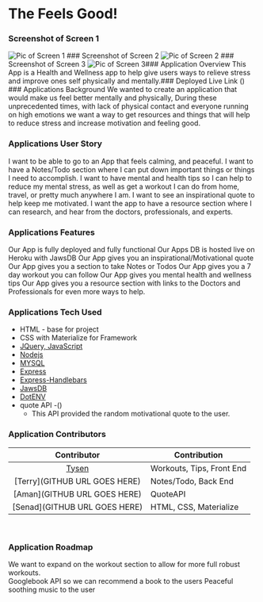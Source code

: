 # The Feels Good!

### Screenshot of Screen 1
<img src ="" alt ="Pic of Screen 1" />
### Screenshot of Screen 2
<img src ="" alt ="Pic of Screen 2" />
### Screenshot of Screen 3
<img src ="" alt ="Pic of Screen 3" />
​
### Application Overview
This App is a Health and Wellness app to help give users ways to relieve stress and improve ones self physically and mentally. 
​
### Deployed Live Link 
()
​
### Applications Background
We wanted to create an application that would make us feel better mentally and physically, During these unprecedented times, with lack of physical contact and everyone running on high emotions we want a way to get resources and things that will help to reduce stress and increase motivation and feeling good.   

### Applications User Story
I want to be able to go to an App that feels calming, and peaceful. I want to have a Notes/Todo section where I can put down important things or things I need to accomplish. I want to have mental and health tips so I can help to reduce my mental stress, as well as get a workout I can do from home, travel, or pretty much anywhere I am. I want to see an inspirational quote to help keep me motivated. I want the app to have a resource section where I can research, and hear from the doctors, professionals, and experts. 

### Applications Features
Our App is fully deployed and fully functional
Our Apps DB is hosted live on Heroku with JawsDB
Our App gives you an inspirational/Motivational quote
Our App gives you a section to take Notes or Todos 
Our App gives you a 7 day workout you can follow 
Our App gives you mental health and wellness tips
Our App gives you a resource section with links to the Doctors and Professionals for even more ways to help.

### Applications Tech Used
- HTML - base for project
- CSS with Materialize for Framework
- [JQuery, JavaScript](https://jquery.com/)
- [Nodejs](https://nodejs.org/en/)
- [MYSQL](https://www.mysql.com/)
- [Express](https://www.npmjs.com/package/express)
- [Express-Handlebars](https://www.npmjs.com/package/express-handlebars)
- [JawsDB](https://devcenter.heroku.com/articles/jawsdb)
- [DotENV](https://www.npmjs.com/package/dotenv)
- quote API -()
  - This API provided the random motivational quote to the user. 
​
### Application Contributors​
| Contributor                                                       |     Contribution        |
|:-----------------------------------------------------------------:| --------------------    | 
| [Tysen](https://github.com/Firzlaff/Project2)                     |Workouts, Tips, Front End|
| [Terry](GITHUB URL GOES HERE)   |Notes/Todo, Back End |
| [Aman](GITHUB URL GOES HERE)    |         QuoteAPI |
| [Senad](GITHUB URL GOES HERE)   | HTML, CSS, Materialize |
​
### Application Roadmap 
We want to expand on the workout section to allow for more full robust workouts.  
Googlebook API so we can recommend a book to the users
Peaceful soothing music to the user









